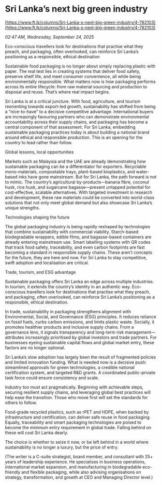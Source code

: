 # Sri Lanka’s next big green industry

[https://www.ft.lk/columns/Sri-Lanka-s-next-big-green-industry/4-782103](https://www.ft.lk/columns/Sri-Lanka-s-next-big-green-industry/4-782103)

*02:47 AM, Wednesday, September 24, 2025*

Eco-conscious travellers look for destinations that practise what they preach, and packaging, often overlooked, can reinforce Sri Lanka’s positioning as a responsible, ethical destination

Sustainable food packaging is no longer about simply replacing plastic with paper. The real test lies in creating systems that deliver food safety, preserve shelf life, and meet consumer convenience, all while being environmentally responsible. What matters now is how packaging performs across its entire lifecycle: from raw material sourcing and production to disposal and reuse. That’s where real impact begins.

Sri Lanka is at a critical juncture. With food, agriculture, and tourism reorienting towards export-led growth, sustainability has shifted from being a “nice-to-have” to a decisive competitive advantage. International buyers are increasingly favouring partners who can demonstrate environmental accountability across their supply chains, and packaging has become a central component of that assessment. For Sri Lanka, embedding sustainable packaging practices today is about building a national brand around ethical and responsible production. This is an opening for the country to lead rather than follow.

Global lessons, local opportunities

Markets such as Malaysia and the UAE are already demonstrating how sustainable packaging can be a differentiator for exporters. Recyclable mono-materials, compostable trays, plant-based bioplastics, and water-based inks have gone mainstream. But for Sri Lanka, the path forward is not to mimic. The country’s agricultural by-products—banana fibre, coconut husk, rice husk, and sugarcane bagasse—present untapped potential for cost-effective, scalable alternatives. With targeted investment in research and development, these raw materials could be converted into world-class solutions that not only meet global demand but also showcase Sri Lanka’s unique strengths.

Technologies shaping the future

The global packaging industry is being rapidly reshaped by technologies that combine sustainability with commercial viability. Starch-based biodegradable wrappers, edible films, and bagasse-based containers are already entering mainstream use. Smart labelling systems with QR codes that track food safety, traceability, and even carbon footprints are fast becoming a standard in responsible supply chains. These aren’t concepts for the future, they are here and now. For Sri Lanka to stay competitive, swift adoption and localisation are critical.

Trade, tourism, and ESG advantage

Sustainable packaging offers Sri Lanka an edge across multiple industries. In tourism, it extends the country’s identity in an authentic way. Eco-conscious travellers look for destinations that practise what they preach, and packaging, often overlooked, can reinforce Sri Lanka’s positioning as a responsible, ethical destination.

In trade, sustainability in packaging strengthens alignment with Environmental, Social, and Governance (ESG) principles. It reduces reliance on fossil fuels, curbs carbon emissions, and limits plastic waste. Socially, it promotes healthier products and inclusive supply chains. From a governance lens, it signals transparency and long-term risk management—attributes increasingly prioritised by global investors and trade partners. For businesses eyeing sustainable capital flows and global market entry, these factors are no longer optional.

Sri Lanka’s slow adoption has largely been the result of fragmented policies and limited innovation funding. What is needed now is a decisive push: streamlined approvals for green technologies, a credible national certification system, and targeted R&D grants. A coordinated public-private task force could ensure consistency and scale.

Industry too must act pragmatically. Beginning with achievable steps, securing resilient supply chains, and leveraging global best practices will help ease the transition. Those who move first will set the standards for others to follow.

Food-grade recycled plastics, such as rPET and HDPE, when backed by infrastructure and certification, can deliver safe reuse in food packaging. Equally, traceability and smart packaging technologies are poised to become the minimum entry requirement in global trade. Falling behind on these will cost Sri Lanka dearly.

The choice is whether to seize it now, or be left behind in a world where sustainability is no longer a luxury, but the price of entry.

(The writer is a C-suite strategist, board member, and consultant with 25+ years of leadership experience. He specialises in business operations, international market expansion, and manufacturing in biodegradable eco-friendly and flexible packaging, while also advising organisations on strategy, transformation, and growth at CEO and Managing Director level.)

